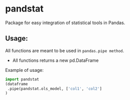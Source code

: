 # pandstat
Package for easy integration of statistical tools in Pandas. 


## Usage: 
All functions are meant to be used in `pandas.pipe method`.
* All functions returns a new pd.DataFrame 

Example of usage:
```python
import pandstat
(dataframe
 .pipe(pandstat.ols_model, ['col1', 'col2']
)
```




